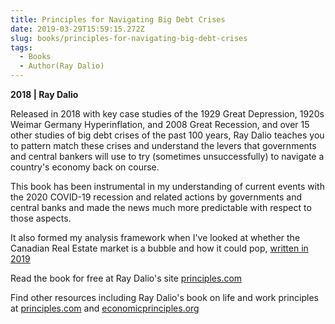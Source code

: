 ```yaml
---
title: Principles for Navigating Big Debt Crises
date: 2019-03-29T15:59:15.272Z
slug: books/principles-for-navigating-big-debt-crises
tags:
  - Books
  - Author(Ray Dalio)
---
```


**2018 | Ray Dalio**

Released in 2018 with key case studies of the 1929 Great Depression, 1920s Weimar Germany Hyperinflation, and 2008 Great Recession, and over 15 other studies of big debt crises of the past 100 years, Ray Dalio teaches you to pattern match these crises and understand the levers that governments and central bankers will use to try (sometimes unsuccessfully) to navigate a country's economy back on course.

This book has been instrumental in my understanding of current events with the 2020 COVID-19 recession and related actions by governments and central banks and made the news much more predictable with respect to those aspects.

It also formed my analysis framework when I've looked at whether the Canadian Real Estate market is a bubble and how it could pop, [written in 2019](/notes/finance/2019-state-of-canadian-real-estate)

Read the book for free at Ray Dalio's site [principles.com](https://www.principles.com/big-debt-crises/)

Find other resources including Ray Dalio's book on life and work principles at [principles.com](https://www.principles.com/) and [economicprinciples.org](https://economicprinciples.org/)

